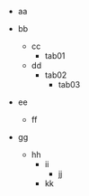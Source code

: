 - aa

- bb
  - cc 
	- tab01
  - dd 
   	- tab02 
		- tab03
- ee
  - ff
- gg
  - hh
    - ii
      - jj
    - kk
